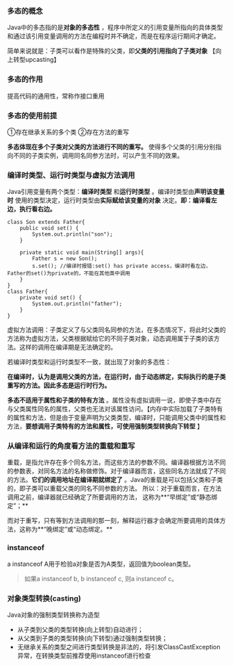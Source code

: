 ### 多态的概念

Java中的多态指的是**对象的多态性** ，程序中所定义的引用变量所指向的具体类型和通过该引用变量调用的方法在编程时并不确定，而是在程序运行期间才确定。

简单来说就是：子类可以看作是特殊的父类，即**父类的引用指向了子类对象** 【向上转型upcasting】

### 多态的作用

提高代码的通用性，常称作接口重用

### 多态的使用前提

①存在继承关系的多个类 ②存在方法的重写

**多态体现在多个子类对父类的方法进行不同的重写。** 使得多个父类的引用分别指向不同的子类实例，调用同名同参方法时，可以产生不同的效果。

### 编译时类型、运行时类型与虚拟方法调用

Java引用变量有两个类型：**编译时类型** 和**运行时类型** 。编译时类型由**声明该变量时** 使用的类型决定，运行时类型由**实际赋给该变量的对象** 决定。**即：编译看左边，执行看右边。**

```
class Son extends Father{
    public void set() {
        System.out.println("son");
    }
  
    private static void main(String[] args){
        Father s = new Son();
        s.set(); //编译时报错:set() has private access，编译时看左边，Father的set()为private的，不能在其他类中调用
    }
}
class Father{
    private void set() {
        System.out.println("father");
    }
}
```

虚拟方法调用：子类定义了与父类同名同参的方法，在多态情况下，将此时父类的方法称为虚拟方法，父类根据赋给它的不同子类对象，动态调用属于子类的该方法。这样的调用在编译期是无法确定的。

若编译时类型和运行时类型不一致，就出现了对象的多态性：

**在编译时，认为是调用父类的方法，在运行时，由于动态绑定，实际执行的是子类重写的方法。因此多态是运行时行为。**

**多态不适用于属性和子类的特有方法** 。属性没有虚拟调用一说，即使子类中存在与父类属性同名的属性，父类也无法对该属性访问。【内存中实际加载了子类特有的属性和方法，但是由于变量声明为父类类型，编译时，只能调用父类中的属性和方法，**要想调用子类特有的方法和属性，可使用强制类型转换向下转型** 】

### 从编译和运行的角度看方法的重载和重写

重载，是指允许存在多个同名方法，而这些方法的参数不同。编译器根据方法不同的参数表，对同名方法的名称做修饰。对于编译器而言，这些同名方法就成了不同的方法。**它们的调用地址在编译期就绑定了** 。Java的重载是可以包括父类和子类的，即子类可以重载父类的同名不同参数的方法。 所以：对于重载而言，在方法调用之前，编译器就已经确定了所要调用的方法， 这称为**“早绑定”或“静态绑定”；**

而对于重写，只有等到方法调用的那一刻，解释运行器才会确定所要调用的具体方法，这称为**“晚绑定”或“动态绑定。**

### instanceof

a instanceof A用于检验a对象是否为A类型，返回值为boolean类型。

> 如果a instanceof b, b instanceof c, 则a instanceof c。
>

### 对象类型转换(casting)

Java对象的强制类型转换称为造型

* 从子类到父类的类型转换(向上转型)自动进行；
* 从父类到子类的类型转换(向下转型)通过强制类型转换；
* 无继承关系的类型之间进行类型转换是非法的，将引发ClassCastException异常，在转换类型前推荐使用instanceof进行检查